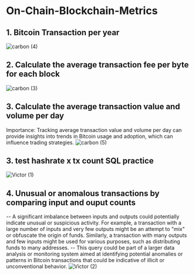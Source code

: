 # On-Chain-Blockchain-Metrics
## 1. Bitcoin Transaction per year
![carbon (4)](https://github.com/VictorOluniyi/On-Chain-Blockchain-Metrics/assets/115374063/58dd25ff-66b0-43d2-bf44-78a6457b1c13)
## 2. Calculate the average transaction fee per byte for each block
![carbon (3)](https://github.com/VictorOluniyi/On-Chain-Blockchain-Metrics/assets/115374063/00ab49fa-c666-48a5-86c7-a357c86abe71)
## 3. Calculate the average transaction value and volume per day
Importance: Tracking average transaction value and volume per day can provide insights into trends in Bitcoin usage and adoption, which can influence trading strategies.
![carbon (5)](https://github.com/VictorOluniyi/On-Chain-Blockchain-Metrics/assets/115374063/82e4c9ca-fc61-47f8-8d01-443cf862a395)
## 3. test hashrate x tx count SQL practice
![Victor (1)](https://github.com/VictorOluniyi/On-Chain-Blockchain-Metrics/assets/115374063/2f756683-6463-4022-bb0e-2accffd8a185)
## 4. Unusual or anomalous transactions by comparing input and ouput counts
-- A significant imbalance between inputs and outputs could potentially indicate unusual or suspicious activity. For example, a transaction with a large number of inputs and very few outputs might be an attempt to "mix" or obfuscate the origin of funds. Similarly, a transaction with many outputs and few inputs might be used for various purposes, such as distributing funds to many addresses.
-- This query could be part of a larger data analysis or monitoring system aimed at identifying potential anomalies or patterns in Bitcoin transactions that could be indicative of illicit or unconventional behavior.
![Victor (2)](https://github.com/VictorOluniyi/On-Chain-Blockchain-Metrics/assets/115374063/23cbfd02-c718-4258-a6ae-6dd1c31afe59)

